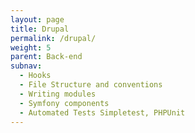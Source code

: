 ```yaml
---
layout: page
title: Drupal
permalink: /drupal/
weight: 5
parent: Back-end
subnav:
  - Hooks
  - File Structure and conventions
  - Writing modules
  - Symfony components
  - Automated Tests Simpletest, PHPUnit
---
```

